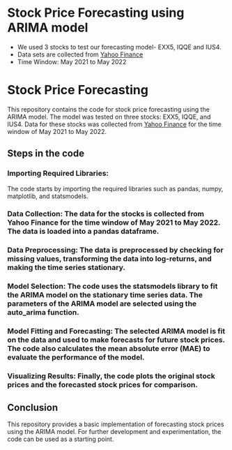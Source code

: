 # Stock Price Forecasting using ARIMA model
* We used 3 stocks to test our forecasting model- EXX5, IQQE and IUS4.
* Data sets are collected from [Yahoo Finance](https://finance.yahoo.com/)
* Time Window: May 2021 to May 2022

# Stock Price Forecasting
This repository contains the code for stock price forecasting using the ARIMA model. The model was tested on three stocks: EXX5, IQQE, and IUS4. Data for these stocks was collected from [Yahoo Finance](https://finance.yahoo.com/) for the time window of May 2021 to May 2022.

## Steps in the code

### Importing Required Libraries: 
The code starts by importing the required libraries such as pandas, numpy, matplotlib, and statsmodels.

### Data Collection: The data for the stocks is collected from Yahoo Finance for the time window of May 2021 to May 2022. The data is loaded into a pandas dataframe.

### Data Preprocessing: The data is preprocessed by checking for missing values, transforming the data into log-returns, and making the time series stationary.

### Model Selection: The code uses the statsmodels library to fit the ARIMA model on the stationary time series data. The parameters of the ARIMA model are selected using the auto_arima function.

### Model Fitting and Forecasting: The selected ARIMA model is fit on the data and used to make forecasts for future stock prices. The code also calculates the mean absolute error (MAE) to evaluate the performance of the model.

### Visualizing Results: Finally, the code plots the original stock prices and the forecasted stock prices for comparison.

## Conclusion
This repository provides a basic implementation of forecasting stock prices using the ARIMA model. For further development and experimentation, the code can be used as a starting point.
